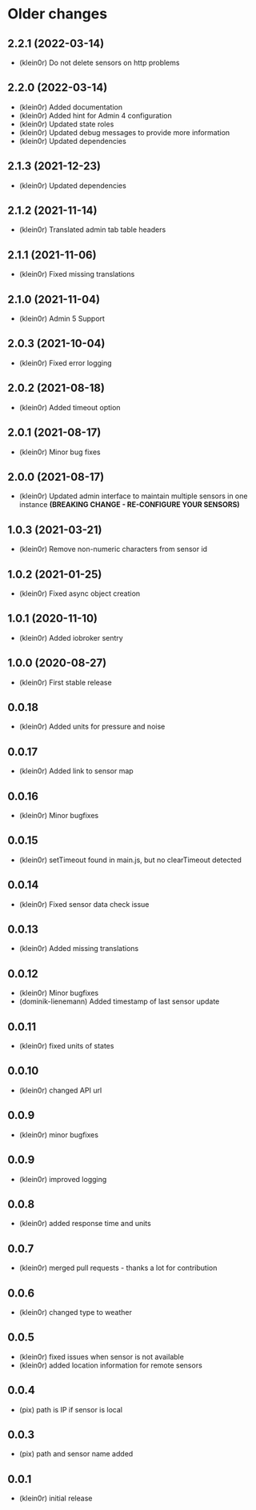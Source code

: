 # Older changes
## 2.2.1 (2022-03-14)

* (klein0r) Do not delete sensors on http problems

## 2.2.0 (2022-03-14)

* (klein0r) Added documentation
* (klein0r) Added hint for Admin 4 configuration
* (klein0r) Updated state roles
* (klein0r) Updated debug messages to provide more information
* (klein0r) Updated dependencies

## 2.1.3 (2021-12-23)

* (klein0r) Updated dependencies

## 2.1.2 (2021-11-14)

* (klein0r) Translated admin tab table headers

## 2.1.1 (2021-11-06)

* (klein0r) Fixed missing translations

## 2.1.0 (2021-11-04)

* (klein0r) Admin 5 Support

## 2.0.3 (2021-10-04)

* (klein0r) Fixed error logging

## 2.0.2 (2021-08-18)

* (klein0r) Added timeout option

## 2.0.1 (2021-08-17)

* (klein0r) Minor bug fixes

## 2.0.0 (2021-08-17)

* (klein0r) Updated admin interface to maintain multiple sensors in one instance **(BREAKING CHANGE - RE-CONFIGURE YOUR SENSORS)**

## 1.0.3 (2021-03-21)

* (klein0r) Remove non-numeric characters from sensor id

## 1.0.2 (2021-01-25)

* (klein0r) Fixed async object creation

## 1.0.1 (2020-11-10)

* (klein0r) Added iobroker sentry

## 1.0.0 (2020-08-27)

* (klein0r) First stable release

## 0.0.18

* (klein0r) Added units for pressure and noise

## 0.0.17

* (klein0r) Added link to sensor map

## 0.0.16

* (klein0r) Minor bugfixes

## 0.0.15

* (klein0r) setTimeout found in main.js, but no clearTimeout detected

## 0.0.14

* (klein0r) Fixed sensor data check issue

## 0.0.13

* (klein0r) Added missing translations

## 0.0.12

* (klein0r) Minor bugfixes
* (dominik-lienemann) Added timestamp of last sensor update

## 0.0.11

* (klein0r) fixed units of states

## 0.0.10

* (klein0r) changed API url

## 0.0.9

* (klein0r) minor bugfixes

## 0.0.9

* (klein0r) improved logging

## 0.0.8

* (klein0r) added response time and units

## 0.0.7

* (klein0r) merged pull requests - thanks a lot for contribution

## 0.0.6

* (klein0r) changed type to weather

## 0.0.5

* (klein0r) fixed issues when sensor is not available
* (klein0r) added location information for remote sensors

## 0.0.4

* (pix) path is IP if sensor is local

## 0.0.3

* (pix) path and sensor name added

## 0.0.1

* (klein0r) initial release
